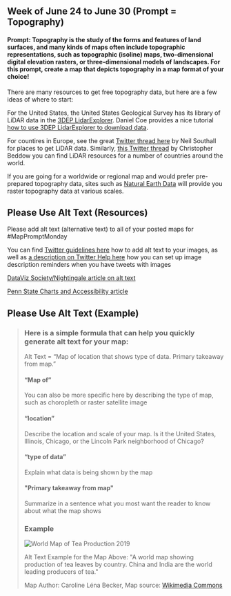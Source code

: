 ## Week of June 24 to June 30 (Prompt = Topography)

#### Prompt: Topography is the study of the forms and features of land surfaces, and many kinds of maps often include topographic representations, such as topographic (isoline) maps, two-dimensional digital elevation rasters, or three-dimensional models of landscapes. For this prompt, create a map that depicts topography in a map format of your choice!

There are many resources to get free topography data, but here are a few ideas of where to start:

For the United States, the United States Geological Survey has its library of LiDAR data in the [3DEP LidarExplorer](https://apps.nationalmap.gov/lidar-explorer/#/). Daniel Coe provides a nice tutorial [how to use 3DEP LidarExplorer to download data](https://dancoecarto.com/downloading-and-preparing-lidar-dems-for-rem-processing).

For countires in Europe, see the great [Twitter thread here](https://twitter.com/neilcfd1/status/1519352461391286272) by Neil Southall for places to get LiDAR data. Similarly, [this Twitter thread](https://twitter.com/cbed32/status/1641118550956949519) by Christopher Beddow you can find LiDAR resources for a number of countries around the world.

If you are going for a worldwide or regional map and would prefer pre-prepared topography data, sites such as [Natural Earth Data](https://www.naturalearthdata.com/downloads/) will provide you raster topography data at various scales.

## Please Use Alt Text (Resources)

Please add alt text (alternative text) to all of your posted maps for #MapPromptMonday

You can find [Twitter guidelines here](https://help.twitter.com/en/using-twitter/picture-descriptions) how to add alt text to your images, as well as [a description on Twitter Help here](https://help.twitter.com/en/using-twitter/set-image-description-reminder#:~:text=Select%20Settings%20and%20privacy.&text=Select%20Accessibility%2C%20display%2C%20and%20languages.&text=Select%20Accessibility.&text=In%20the%20Media%20section%2C%20select,for%20Receive%20image%20description%20reminder.) how you can set up image description reminders when you have tweets with images

[DataViz Society/Nightingale article on alt text](https://medium.com/nightingale/writing-alt-text-for-data-visualization-2a218ef43f81)

[Penn State Charts and Accessibility article](https://accessibility.psu.edu/images/charts/)

## Please Use Alt Text (Example)

> ### Here is a simple formula that can help you quickly generate alt text for your map:
> 
> Alt Text = “Map of location that shows type of data. Primary takeaway from map.”
>
> #### “Map of”
> 
> You can also be more specific here by describing the type of map, such as choropleth or raster satellite image
> 
> #### “location”
> 
> Describe the location and scale of your map. Is it the United States, Illinois, Chicago, or the Lincoln Park neighborhood of Chicago?
> 
> #### “type of data”
> 
> Explain what data is being shown by the map
> 
> #### "Primary takeaway from map"
> 
> Summarize in a sentence what you most want the reader to know about what the map shows
>
> ### Example
>
> ![World Map of Tea Production 2019](https://user-images.githubusercontent.com/120138702/207097510-3304da4f-a1fe-4058-b0ae-9931f89baf4e.png)
> 
> Alt Text Example for the Map Above: "A world map showing production of tea leaves by country. China and India are the world leading producers of tea."
> 
> Map Author: Caroline Léna Becker, Map source: [Wikimedia Commons](https://commons.wikimedia.org/wiki/File:World_Map_Tea_Production.svg)
